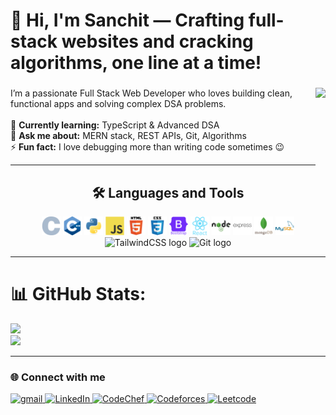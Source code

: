 <h1 align="left">👋 Hi, I'm Sanchit — Crafting full-stack websites and cracking algorithms, one line at a time!</h1>

###
<img align="right" height="150" src="https://user-images.githubusercontent.com/74038190/212749171-b84692a8-2b04-4e3b-93ca-ac14705da224.gif" />

###

<p align="left">
I’m a passionate Full Stack Web Developer who loves building clean, functional apps and solving complex DSA problems.<br><br>
🌱 <b>Currently learning:</b> TypeScript & Advanced DSA<br>
💬 <b>Ask me about:</b> MERN stack, REST APIs, Git, Algorithms<br>
⚡ <b>Fun fact:</b> I love debugging more than writing code sometimes 😉
</p>

---

<h2 align="center">🛠️ Languages and Tools</h2>
<div align="center">
  <img src="https://raw.githubusercontent.com/devicons/devicon/master/icons/c/c-original.svg" height="30" alt="C logo" />
  <img src="https://raw.githubusercontent.com/devicons/devicon/master/icons/cplusplus/cplusplus-original.svg" height="30" alt="C++ logo" />
  <img src="https://raw.githubusercontent.com/devicons/devicon/master/icons/python/python-original.svg" height="30" alt="Python logo" />
  <img src="https://raw.githubusercontent.com/devicons/devicon/master/icons/javascript/javascript-original.svg" height="30" alt="JavaScript logo" />
  <img src="https://raw.githubusercontent.com/devicons/devicon/master/icons/html5/html5-original-wordmark.svg" height="30" alt="HTML5 logo" />
  <img src="https://raw.githubusercontent.com/devicons/devicon/master/icons/css3/css3-original-wordmark.svg" height="30" alt="CSS3 logo" />
  <img src="https://raw.githubusercontent.com/devicons/devicon/master/icons/bootstrap/bootstrap-plain-wordmark.svg" height="30" alt="Bootstrap logo" />
  <img src="https://raw.githubusercontent.com/devicons/devicon/master/icons/react/react-original-wordmark.svg" height="30" alt="React logo" />
  <img src="https://raw.githubusercontent.com/devicons/devicon/master/icons/nodejs/nodejs-original-wordmark.svg" height="30" alt="Node.js logo" />
  <img src="https://raw.githubusercontent.com/devicons/devicon/master/icons/express/express-original-wordmark.svg" height="30" alt="Express.js logo" />
  <img src="https://raw.githubusercontent.com/devicons/devicon/master/icons/mongodb/mongodb-original-wordmark.svg" height="30" alt="MongoDB logo" />
  <img src="https://raw.githubusercontent.com/devicons/devicon/master/icons/mysql/mysql-original-wordmark.svg" height="30" alt="MySQL logo" />
  <img src="https://www.vectorlogo.zone/logos/tailwindcss/tailwindcss-icon.svg" height="30" alt="TailwindCSS logo" />
  <img src="https://www.vectorlogo.zone/logos/git-scm/git-scm-icon.svg" height="30" alt="Git logo" />
</div>

---

# 📊 GitHub Stats:
![](https://github-readme-streak-stats.herokuapp.com/?user=sanchitjadhav19&theme=dark&hide_border=false)<br/>
![](https://github-readme-stats.vercel.app/api/top-langs/?username=sanchitjadhav19&theme=dark&hide_border=false&include_all_commits=true&count_private=true&layout=compact)

---

### 🌐 Connect with me
<p align="left">
  <a href="mailto:sanchitsj45@gmail.com" target="blank">
    <img src="https://cdn.jsdelivr.net/npm/simple-icons@v3/icons/gmail.svg" alt="gmail" height="30" width="40" />
  </a>
  <a href="https://linkedin.com/in/sanchit-jadhav-1331312b6" target="blank">
    <img src="https://raw.githubusercontent.com/rahuldkjain/github-profile-readme-generator/master/src/images/icons/Social/linked-in-alt.svg" alt="LinkedIn" height="30" width="40" />
  </a>
  <a href="https://www.codechef.com/users/sanchitsj45" target="blank">
    <img src="https://cdn.jsdelivr.net/npm/simple-icons@3.1.0/icons/codechef.svg" alt="CodeChef" height="30" width="40" />
  </a>
  <a href="https://codeforces.com/profile/sanchitsj" target="blank">
    <img src="https://raw.githubusercontent.com/rahuldkjain/github-profile-readme-generator/master/src/images/icons/Social/codeforces.svg" alt="Codeforces" height="30" width="40" />
  </a>
  <a href="https://www.leetcode.com/sanchitsj45" target="blank">
    <img src="https://raw.githubusercontent.com/rahuldkjain/github-profile-readme-generator/master/src/images/icons/Social/leet-code.svg" alt="Leetcode" height="30" width="40" />
  </a>
</p>
